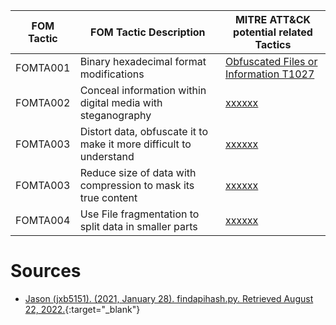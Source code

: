 | FOM Tactic | FOM Tactic Description                                             | MITRE ATT&CK potential related Tactics                                                                
| ---------- | ------------------------------------------------------------------ | ----------------------------------------------------------------------------------- 
| FOMTA001   | Binary hexadecimal format modifications                            | [Obfuscated Files or Information T1027](https://attack.mitre.org/techniques/T1027/) 
| FOMTA002   | Conceal information within digital media with steganography        | [xxxxxx](https://attack.mitre.org/techniques/T1xxx/)                                
| FOMTA003   | Distort data, obfuscate it to make it more difficult to understand | [xxxxxx](https://attack.mitre.org/techniques/T1xxx/)                                
| FOMTA003   | Reduce size of data with compression to mask its true content      | [xxxxxx](https://attack.mitre.org/techniques/T1xxx/)                                
| FOMTA004   | Use File fragmentation to split data in smaller parts              | [xxxxxx](https://attack.mitre.org/techniques/T1xxx/)        



# Sources 
- [Jason (jxb5151). (2021, January 28). findapihash.py. Retrieved August 22, 2022.](https://github.com/MITRECND/malchive/blob/main/malchive/utilities/findapihash.py){:target="_blank"}
